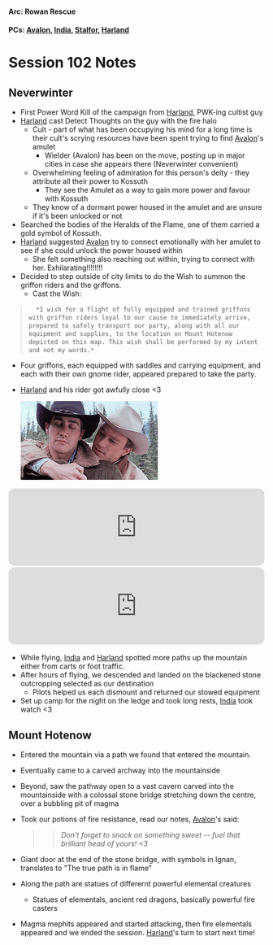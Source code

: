 #### Arc: Rowan Rescue
#### PCs: [Avalon](PCs/Current/Avalon.md), [India](PCs/Current/India.md), [Stalfor](PCs/Current/Stalfor.md), [Harland](PCs/Current/Harland.md)

# Session 102 Notes

## Neverwinter
- First Power Word Kill of the campaign from [Harland](PCs/Current/Harland.md), PWK-ing cultist guy
- [Harland](PCs/Current/Harland.md) cast Detect Thoughts on the guy with the fire halo
	- Cult - part of what has been occupying his mind for a long time is their cult's scrying resources have been spent trying to find [Avalon](PCs/Current/Avalon.md)'s amulet
		- Wielder (Avalon) has been on the move, posting up in major cities in case she appears there (Neverwinter convenient)
	- Overwhelming feeling of admiration for this person's deity - they attribute all their power to Kossuth 
		- They see the Amulet as a way to gain more power and favour with Kossuth
	- They know of a dormant power housed in the amulet and are unsure if it's been unlocked or not
- Searched the bodies of the Heralds of the Flame, one of them carried a gold symbol of Kossuth.
- [Harland](PCs/Current/Harland.md) suggested [Avalon](PCs/Current/Avalon.md) try to connect emotionally with her amulet to see if she could unlock the power housed within
	- She felt something also reaching out within, trying to connect with her. Exhilarating!!!!!!!!
- Decided to step outside of city limits to do the Wish to summon the griffon riders and the griffons.
	- Cast the Wish:
> 		*I wish for a flight of fully equipped and trained griffons with griffon riders loyal to our cause to immediately arrive, prepared to safely transport our party, along with all our equipment and supplies, to the location on Mount Hotenow depicted on this map. This wish shall be performed by my intent and not my words.*

- Four griffons, each equipped with saddles and carrying equipment, and each with their own gnome rider, appeared prepared to take the party.
- [Harland](PCs/Current/Harland.md) and his rider got awfully close <3

	![](Pictures/Session102-1.gif)

<iframe style="border-radius:12px" src="https://open.spotify.com/embed/track/2QTDuJIGKUjR7E2Q6KupIh?utm_source=generator" width="100%" height="152" frameBorder="0" allowfullscreen="" allow="autoplay; clipboard-write; encrypted-media; fullscreen; picture-in-picture" loading="lazy"></iframe>
<iframe style="border-radius:12px" src="https://open.spotify.com/embed/track/5yyqx4brn6Bm9U1Rj9ENnz?utm_source=generator" width="100%" height="152" frameBorder="0" allowfullscreen="" allow="autoplay; clipboard-write; encrypted-media; fullscreen; picture-in-picture" loading="lazy"></iframe>

- While flying, [India](PCs/Current/India.md) and [Harland](PCs/Current/Harland.md) spotted more paths up the mountain either from carts or foot traffic.
- After hours of flying, we descended and landed on the blackened stone outcropping selected as our destination
	- Pilots helped us each dismount and returned our stowed equipment
- Set up camp for the night on the ledge and took long rests, [India](PCs/Current/India.md) took watch <3

## Mount Hotenow
- Entered the mountain via a path we found that entered the mountain. 
- Eventually came to a carved archway into the mountainside
- Beyond, saw the pathway open to a vast cavern carved into the mountainside with a colossal stone bridge stretching down the centre, over a bubbling pit of magma
- Took our potions of fire resistance, read our notes, [Avalon](PCs/Current/Avalon.md)'s said:
	>> *Don't forget to snack on something sweet -- fuel that brilliant head of yours! <3*
	
- Giant door at the end of the stone bridge, with symbols in Ignan, translates to "The true path is in flame"
- Along the path are statues of differernt powerful elemental creatures
	- Statues of elementals, ancient red dragons, basically powerful fire casters
- Magma mephits appeared and started attacking, then fire elementals appeared and we ended the session. [Harland](PCs/Current/Harland.md)'s turn to start next time!